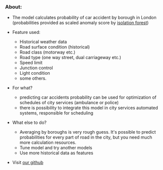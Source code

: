### About:

* The model calculates probability of car accident by borough in London
(probabilities provided as scaled anomaly score by 
 [isolation forest](https://scikit-learn.org/stable/modules/generated/sklearn.ensemble.IsolationForest.html))

* Feature used:
    - Historical weather data
    - Road surface condition (historical)
    - Road class (motorway etc.)
    - Road type (one way street, dual carriageway etc.)
    - Speed limit
    - Junction control
    - Light condition
    - some others.

* For what?
    - predicting car accidents probability can be used for
    optimization of schedules of city services (ambulance or police)
    - there is possibility to integrate this model in city services
    automated systems, responsible for scheduling

* What else to do?
    - Averaging by boroughs is very rough guess. It's possible to 
    predict probabilities for every part of road in the city, but you 
    need much more calculation resources.
    - Tune model and try another models
    - Use more historical data as features
    
* Visit [our github](https://github.com/tazizov/car_accidents_app)
    
   
     

    
         